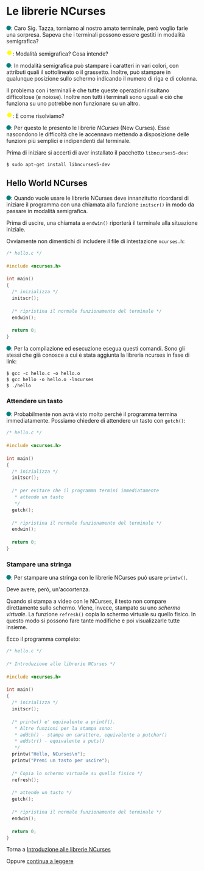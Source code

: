 # Le librerie NCurses

![](../../images/people/tess.png): Caro Sig. Tazza, torniamo al nostro
amato terminale, però voglio farle una sorpresa.
Sapeva che i terminali possono essere gestiti in modalità semigrafica?

![](../../images/people/tazza.png): Modalità semigrafica? Cosa intende?

![](../../images/people/tess.png): In modalità semigrafica può stampare
i caratteri in vari colori,
con attributi quali il sottolineato o il grassetto.
Inoltre, può stampare in qualunque posizione sullo schermo indicando il numero di riga e di colonna.

Il problema con i terminali è che tutte queste operazioni risultano
difficoltose (e noiose). Inoltre non tutti i terminali sono uguali
e ciò che funziona su uno potrebbe non funzionare su un altro.

![](../../images/people/tazza.png): E come risolviamo?

![](../../images/people/tess.png): Per questo le presento le librerie *NCurses*
(New Curses). Esse nascondono le difficoltà che le accennavo mettendo a disposizione
delle funzioni più semplici e indipendenti dal terminale.

Prima di iniziare si accerti di aver installato il pacchetto `libncurses5-dev`:

```
$ sudo apt-get install libncurses5-dev
```

## Hello World NCurses

![](../../images/people/tess.png): Quando vuole usare le librerie NCurses
deve innanzitutto ricordarsi di iniziare il programma con una chiamata
alla funzione `initscr()` in modo da passare in modalità
semigrafica.

Prima di uscire, una chiamata a `endwin()` riporterà il terminale alla
situazione iniziale.

Ovviamente non dimentichi di includere il file di intestazione `ncurses.h`:

```c
/* hello.c */

#include <ncurses.h>

int main()
{
  /* inizializza */
  initscr();

  /* ripristina il normale funzionamento del terminale */
  endwin();

  return 0;
}
```

![](../../images/people/tess.png):  Per la compilazione
ed esecuzione esegua questi comandi. Sono gli stessi
che già conosce a cui è stata aggiunta la libreria ncurses
in fase di link:

```
$ gcc -c hello.c -o hello.o
$ gcc hello -o hello.o -lncurses
$ ./hello
```

### Attendere un tasto

![](../../images/people/tess.png): Probabilmente non avrà
visto molto perché il programma termina immediatamente.
Possiamo chiedere di attendere un tasto con `getch()`:

```c
/* hello.c */

#include <ncurses.h>

int main()
{
  /* inizializza */
  initscr();

  /* per evitare che il programma termini immediatamente
   * attende un tasto
   */
  getch();

  /* ripristina il normale funzionamento del terminale */
  endwin();

  return 0;
}
```

### Stampare una stringa

![](../../images/people/tess.png): Per stampare una stringa
con le librerie NCurses può usare `printw()`.

Deve avere, però, un'accortenza.

Quando si stampa a video con le NCurses,
il testo non compare direttamente sullo schermo.
Viene, invece, stampato su uno *schermo virtuale*.
La funzione `refresh()` copia lo schermo virtuale
su quello fisico. In questo modo si possono fare tante modifiche e poi visualizzarle tutte insieme.

Ecco il programma completo:

```c
/* hello.c */

/* Introduzione alle librerie NCurses */

#include <ncurses.h>

int main()
{
  /* inizializza */
  initscr();

  /* printw() e' equivalente a printf().
   * Altre funzioni per la stampa sono:
   * addch() - stampa un carattere, equivalente a putchar()
   * addstr() - equivalente a puts()
   */
  printw("Hello, NCurses\n");
  printw("Premi un tasto per uscire");

  /* Copia lo schermo virtuale su quello fisico */
  refresh();

  /* attende un tasto */
  getch();

  /* ripristina il normale funzionamento del terminale */
  endwin();

  return 0;
}
```

Torna a [Introduzione alle librerie NCurses](../summary.md)

Oppure [continua a leggere](position.md)

